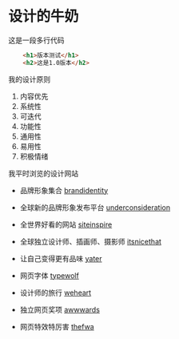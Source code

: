 # 设计的牛奶
这是一段多行代码
```html
    <h1>版本测试</h1>
    <h2>这是1.0版本</h2>
```
我的设计原则

1. 内容优先
2. 系统性
3. 可迭代
4. 功能性
5. 通用性
6. 易用性
7. 积极情绪

我平时浏览的设计网站
* 品牌形象集合 [brandidentity](https://the-brandidentity.com/#feed)

* 全球新的品牌形象发布平台 [underconsideration](https://www.underconsideration.com/brandnew/)
* 全世界好看的网站 [siteinspire](https://www.siteinspire.com/)

* 全球独立设计师、插画师、摄影师 [itsnicethat](https://www.itsnicethat.com/)
 
* 让自己变得更有品味 [yater](https://www.yatzer.com/)
 
* 网页字体 [typewolf](https://www.typewolf.com/)

* 设计师的旅行 [weheart](http://www.weheart.co.uk/)

* 独立网页奖项 [awwwards](https://www.awwwards.com/)

* 网页特效特厉害 [thefwa](https://thefwa.com/)




